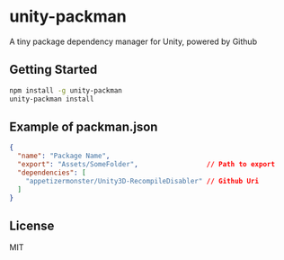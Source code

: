 # unity-packman
A tiny package dependency manager for Unity, powered by Github

## Getting Started
```bash
npm install -g unity-packman
unity-packman install
```

## Example of packman.json
```json
{
  "name": "Package Name",
  "export": "Assets/SomeFolder",                 // Path to export
  "dependencies": [
    "appetizermonster/Unity3D-RecompileDisabler" // Github Uri
  ]
}
```

## License
MIT
